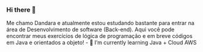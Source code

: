 ### Hi there 👋

Me chamo Dandara e atualmente estou estudando bastante para entrar na área de Desenvolvimento de software (Back-end). Aqui você pode encontrar meus exercícios de lógica de programação e em breve códigos em Java e orientados a objeto! 
    - 🌱 I’m currently learning Java + Cloud AWS

<!--
**dandadivclass/dandadivclass** is a ✨ _special_ ✨ repository because its `README.md` (this file) appears on your GitHub profile.

Here are some ideas to get you started:

- 🔭 I’m currently working on ...
- 🌱 I’m currently learning ...
- 👯 I’m looking to collaborate on ...
- 🤔 I’m looking for help with ...
- 💬 Ask me about ...
- 📫 How to reach me: ...
- 😄 Pronouns: ...
- ⚡ Fun fact: ...
-->
